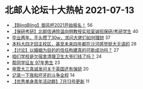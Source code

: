 # 北邮人论坛十大热帖 2021-07-13

- [【BlingBling】御风杯2021开始报名！](https://bbs.byr.cn/article/PCGame/132603) 56
- [【保研考研】北邮信通院温向明教授实验室诚招保研/考研学生](https://bbs.byr.cn/article/AimGraduate/1208786) 40
- [毕业两年，手头攒了30w，求问大佬们如何理财](https://bbs.byr.cn/article/WorkLife/1170308) 37
- [本科大四才回主校区，甚至未来四年都在沙河感觉挺大无语的](https://bbs.byr.cn/article/Talking/6288223) 28
- [【讨论】以婚姻为目的的信任构建真的可能成功吗？](https://bbs.byr.cn/article/Feeling/3174638) 27
- [咱们学校是欠宿舍清理卫生大爷们钱了吗？](https://bbs.byr.cn/article/Picture/3294334) 24
- [帮同学征友 97年男生](https://bbs.byr.cn/article/Friends/1998892) 23
- [电管大三真诚发问关于英国还有保研](https://bbs.byr.cn/article/GoAbroad/378289) 20
- [记录一下我和坏牙的斗争全程](https://bbs.byr.cn/article/Health/225758) 14
- [【优秀单身青年活动群】7月13号更新](https://bbs.byr.cn/article/Shandong/420029) 11


